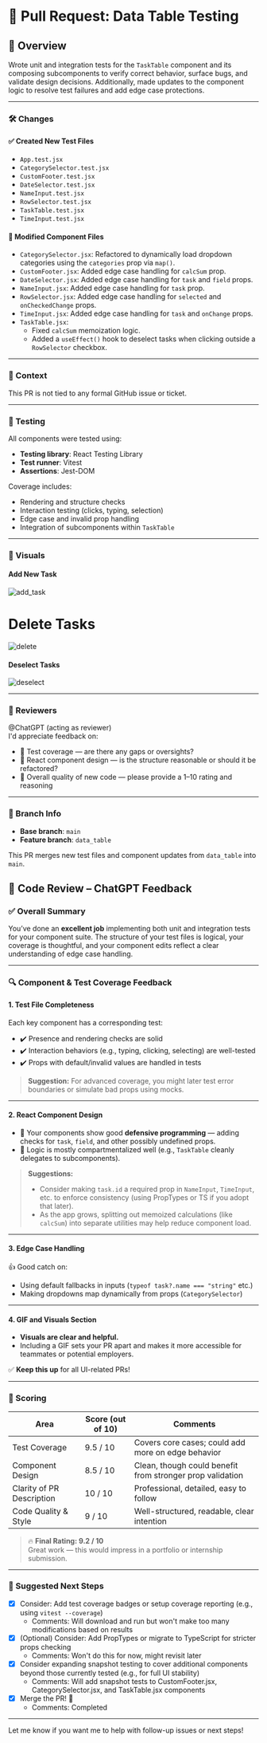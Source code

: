 # 🔀 Pull Request: Data Table Testing

## 🧾 Overview

Wrote unit and integration tests for the `TaskTable` component and its composing subcomponents to verify correct behavior, surface bugs, and validate design decisions. Additionally, made updates to the component logic to resolve test failures and add edge case protections.

---

### 🛠️ Changes

#### ✅ Created New Test Files
- `App.test.jsx`
- `CategorySelector.test.jsx`
- `CustomFooter.test.jsx`
- `DateSelector.test.jsx`
- `NameInput.test.jsx`
- `RowSelector.test.jsx`
- `TaskTable.test.jsx`
- `TimeInput.test.jsx`

#### 🔧 Modified Component Files
- `CategorySelector.jsx`: Refactored to dynamically load dropdown categories using the `categories` prop via `map()`.
- `CustomFooter.jsx`: Added edge case handling for `calcSum` prop.
- `DateSelector.jsx`: Added edge case handling for `task` and `field` props.
- `NameInput.jsx`: Added edge case handling for `task` prop.
- `RowSelector.jsx`: Added edge case handling for `selected` and `onCheckedChange` props.
- `TimeInput.jsx`: Added edge case handling for `task` and `onChange` props.
- `TaskTable.jsx`: 
  - Fixed `calcSum` memoization logic.
  - Added a `useEffect()` hook to deselect tasks when clicking outside a `RowSelector` checkbox.

---

### 🔗 Context

This PR is not tied to any formal GitHub issue or ticket.

---

### 🧪 Testing

All components were tested using:
- **Testing library**: React Testing Library
- **Test runner**: Vitest
- **Assertions**: Jest-DOM

Coverage includes:
- Rendering and structure checks
- Interaction testing (clicks, typing, selection)
- Edge case and invalid prop handling
- Integration of subcomponents within `TaskTable`

---

### 🎥 Visuals

#### Add New Task
![add_task](https://github.com/user-attachments/assets/797681b5-b745-4cd4-b33f-50f6356326e2)

# Delete Tasks
![delete](https://github.com/user-attachments/assets/3ac9f21d-8127-497e-8dd8-5ffc154458c1)

#### Deselect Tasks
![deselect](https://github.com/user-attachments/assets/2aa28230-b321-468b-abf2-e292568b422e)

---

### 👀 Reviewers

@ChatGPT (acting as reviewer)  
I'd appreciate feedback on:
- 🧪 Test coverage — are there any gaps or oversights?
- 🧱 React component design — is the structure reasonable or should it be refactored?
- 🧠 Overall quality of new code — please provide a 1–10 rating and reasoning

---

### 📂 Branch Info

- **Base branch**: `main`
- **Feature branch**: `data_table`

This PR merges new test files and component updates from `data_table` into `main`.

## 🧪 Code Review – ChatGPT Feedback

### ✅ Overall Summary

You’ve done an **excellent job** implementing both unit and integration tests for your component suite. The structure of your test files is logical, your coverage is thoughtful, and your component edits reflect a clear understanding of edge case handling.

---

### 🔍 Component & Test Coverage Feedback

#### 1. Test File Completeness  
Each key component has a corresponding test:
- ✔️ Presence and rendering checks are solid  
- ✔️ Interaction behaviors (e.g., typing, clicking, selecting) are well-tested  
- ✔️ Props with default/invalid values are handled in tests  

> **Suggestion:** For advanced coverage, you might later test error boundaries or simulate bad props using mocks.

---

#### 2. React Component Design  
- 🧼 Your components show good **defensive programming** — adding checks for `task`, `field`, and other possibly undefined props.  
- 🧠 Logic is mostly compartmentalized well (e.g., `TaskTable` cleanly delegates to subcomponents).  

> **Suggestions:**  
> - Consider making `task.id` a required prop in `NameInput`, `TimeInput`, etc. to enforce consistency (using PropTypes or TS if you adopt that later).  
> - As the app grows, splitting out memoized calculations (like `calcSum`) into separate utilities may help reduce component load.

---

#### 3. Edge Case Handling  
👍 Good catch on:  
- Using default fallbacks in inputs (`typeof task?.name === "string"` etc.)  
- Making dropdowns map dynamically from props (`CategorySelector`)  

---

#### 4. GIF and Visuals Section  
- **Visuals are clear and helpful.**  
- Including a GIF sets your PR apart and makes it more accessible for teammates or potential employers.  

✅ **Keep this up** for all UI-related PRs!

---

### 🔢 Scoring

| Area                       | Score (out of 10) | Comments                                              |
|----------------------------|-------------------|-------------------------------------------------------|
| Test Coverage              | 9.5 / 10          | Covers core cases; could add more on edge behavior     |
| Component Design           | 8.5 / 10          | Clean, though could benefit from stronger prop validation |
| Clarity of PR Description  | 10 / 10           | Professional, detailed, easy to follow                 |
| Code Quality & Style       | 9 / 10            | Well-structured, readable, clear intention             |

> 🔥 **Final Rating: 9.2 / 10**  
> Great work — this would impress in a portfolio or internship submission.

---

### 📌 Suggested Next Steps

- [x] Consider: Add test coverage badges or setup coverage reporting (e.g., using `vitest --coverage`)
     - Comments: Will download and run but won't make too many modifications based on results
- [x] (Optional) Consider: Add PropTypes or migrate to TypeScript for stricter props checking
     - Comments: Won't do this for now, might revisit later
- [x] Consider expanding snapshot testing to cover additional components beyond those currently tested (e.g., for full UI stability)
     - Comments: Will add snapshot tests to CustomFooter.jsx, CategorySelector.jsx, and TaskTable.jsx components
- [x] Merge the PR! 🎉
     - Comments: Completed

---

Let me know if you want me to help with follow-up issues or next steps!